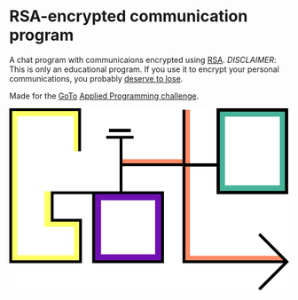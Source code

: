 # RSA-encrypted communication program
A chat program with communicaions encrypted using [RSA](https://en.wikipedia.org/wiki/RSA_(cryptosystem)).
*DISCLAIMER*: This is only an educational program.
If you use it to encrypt your personal communications, you probably [deserve to lose](http://catb.org/jargon/html/D/deserves-to-lose.html).

Made for the [GoTo](http://goto.msk.ru) [Applied Programming challenge](https://stepik.org/lesson/GoTo-School-SPB-2016-распределительная-шляпа-32732/).

![GoTo Logo](assets/logo.png)
